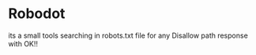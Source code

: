 # Robodot 
its a small tools searching in robots.txt file for any Disallow path response with OK!!

